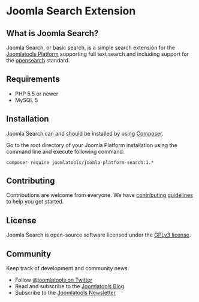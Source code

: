 # Joomla Search Extension

## What is Joomla Search?

Joomla Search, or basic search, is a simple search extension for the [Joomlatools Platform] supporting
full text search and including support for the [opensearch][opensearch] standard.

## Requirements

- PHP 5.5 or newer
- MySQL 5

## Installation

Joomla Search can and should be installed by using [Composer](https://getcomposer.org/). 

Go to the root directory of your Joomla Platform installation using the command line and execute following command:

```
composer require joomlatools/joomla-platform-search:1.*
```

## Contributing

Contributions are welcome from everyone. We have [contributing guidelines](CONTRIBUTING.md) to help you get started.

## License 

Joomla Search is open-source software licensed under the [GPLv3 license](LICENSE.txt).

## Community

Keep track of development and community news.

* Follow [@joomlatools on Twitter](https://twitter.com/joomlatools)
* Read and subscribe to the [Joomlatools Blog](https://joomlatools.com/blog/)
* Subscribe to the [Joomlatools Newsletter](http://www.joomlatools.com/newsletter)

[opensearch]: http://www.opensearch.org/
[Joomlatools Platform]: https://developer.joomlatools.com/platform
